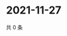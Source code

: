 # 2021-11-27

共 0 条

<!-- BEGIN WEIBO -->
<!-- 最后更新时间 Sat Nov 27 2021 16:01:02 GMT+0800 (China Standard Time) -->

<!-- END WEIBO -->
